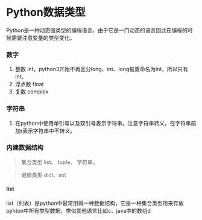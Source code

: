 # Python数据类型
Python是一种动态强类型的编程语言，由于它是一门动态的语言因此在编程的时候需要注意变量的类型变化。
### 数字
1.  整数 int，python3开始不再区分long、int、long被重命名为int，所以只有int。
2.  浮点数 float
3.  复数 complex
### 字符串
1.  在python中使用单引号以及双引号表示字符串。注意字符串转义，在字符串前加r表示字符串中不转义。
### 内建数据结构
 >  集合类型  list、 tuple、 字符串，  

>  键值类型  dict、set

####  list
list（列表）是python中最常用得一种数据结构，它是一种集合类型用来存放pyhton中所有类型数据，类似其他语言比如c、java中的数组d



<!--stackedit_data:
eyJoaXN0b3J5IjpbLTExMTI1OTMwNjQsLTM0MjUwOTE3MiwxMT
I4OTYzMzI0LC01ODUzNDAwMTUsLTE2MjM2OTQzMDQsMTYyNTU5
OTIwNiwxODAxMTI0MTA2LC0xMzg5OTA2NywtMTYyNjg1MTI3OC
w3MjUxOTA5MzVdfQ==
-->